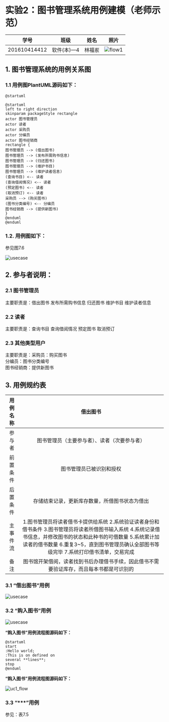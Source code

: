 # 实验2：图书管理系统用例建模（老师示范）
|学号|班级|姓名|照片|
|:-------:|:-------------: | :----------:|:---:|
|201610414412|软件(本)—4|林福岽|![flow1](https://github.com/lfd1109550635/is_analysis/blob/master/test1/头像.jpg)|

## 1. 图书管理系统的用例关系图

### 1.1 用例图PlantUML源码如下：

``` usecase
@startuml

@startuml
left to right direction
skinparam packageStyle rectangle
actor 图书管理员
actor 读者
actor 采购员
actor 分编员
actor 图书经销商
rectangle {
图书管理员 --> (借出图书)
图书管理员 --> (发布所需购书信息)
图书管理员 --> (归还图书)
图书管理员 --> (维护书目)
图书管理员 --> (维护读者信息)
(查询书目) <-- 读者
(查询借阅情况) <-- 读者
(预定图书) <-- 读者
(取消预订) <-- 读者
采购员 --> (购买图书)
(图书分类编号) <-- 分编员
图书经销商 --> (提供新图书)
}
@enduml
@enduml
```


### 1.2. 用例图如下：

参见图7.6

![usecase](https://github.com/lfd1109550635/is_analysis/blob/master/test2/实验二图1.png)

## 2. 参与者说明：

###     2.1 图书管理员

主要职责是：借出图书 发布所需购书信息 归还图书 维护书目 维护读者信息

###     2.2 读者

主要职责是：查询书目 查询借阅情况 预定图书 取消预订

###     2.3 其他类型用户
    
主要职责是：采购员：购买图书
<br>分编员：图书分类编号
<br>图书经销商：提供新图书

##     3. 用例规约表

|用例名称|借出图书|
|:-------:|:-------------:|
|参与者|图书管理员（主要参与者）、读者（次要参与者）|
|前置条件|图书管理员已被识别和授权|
|后置条件|存储结束记录，更新库存数量，所借图书状态为借出|
|主事件流|1.图书管理员将读者借书卡提供给系统 2.系统验证读者身份和借书条件 3.图书管理员将读者所借图书输入系统 4.系统记录借书信息，并修改图书的状态和此种书的可借数量 5.系统累计加读者的借书数量 6.重复3~5，直到图书管理员确认全部图书等级完毕 7.系统打印借书清单，交易完成|
|备注|图书馆开架借阅，读者找到书后办理借书手续，因此借书不需要验证库存，而且每本书都是可识别的|




###     3.1 “借出图书”用例

![usecase](https://github.com/lfd1109550635/is_analysis/blob/master/test2/实验二借出图书..png)

###     3.2 “购入图书”用例
![usecase](https://github.com/lfd1109550635/is_analysis/blob/master/test2/实验二购买图书.png)

**“购入图书”用例流程图源码如下：**
``` uc1_flow
@startuml
start
:Hello world;
:This is on defined on
several **lines**;
stop
@enduml
```

**“购入图书”用例流程图源码如下：**

![uc1_flow](usecase1_flow.jpg)

###     3.3 “***”用例

参见：表7.5
